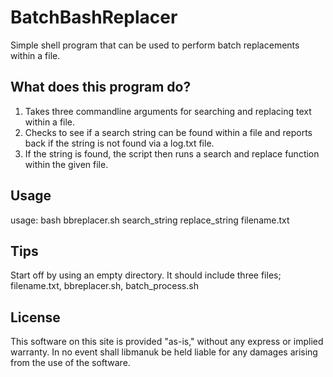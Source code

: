 # BatchBashReplacer
Simple shell program that can be used to perform batch replacements within a file.

## What does this program do?

1. Takes three commandline arguments for searching and replacing text within a file.
2. Checks to see if a search string can be found within a file and reports back if the string is not found via a log.txt file.
3. If the string is found, the script then runs a search and replace function within the given file.

## Usage

usage: bash bbreplacer.sh search_string replace_string filename.txt

## Tips

Start off by using an empty directory.  It should include three files; filename.txt, bbreplacer.sh, batch_process.sh

## License
This software on this site is provided "as-is," without any express or implied warranty. In no event shall libmanuk be held liable for any damages arising from the use of the software.
